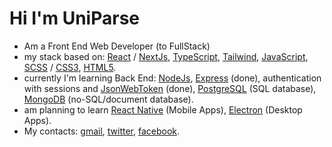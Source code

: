 <h1>Hi I'm UniParse</h1>

<ul>
  <li>Am a Front End Web Developer (to FullStack)</li>

  <li>my stack based on:
    <a href=https://react.dev>React</a> /
    <a href=https://nextjs.org/>NextJs</a>,
    <a href=https://typescriptlang.org/>TypeScript</a>,
    <a href=https://tailwindcss.com/>Tailwind</a>,
    <a href=https://javascript.info/>JavaScript</a>,
    <a href=https://sass-lang.com/>SCSS</a> /
    <a href=https://developer.mozilla.org/en-US/docs/Web/CSS/>CSS3</a>,
    <a href=https://developer.mozilla.org/en-US/docs/Web/HTML/>HTML5</a>.
  </li>

  <li>currently I'm learning Back End:
    <a href=https://nodejs.org/>NodeJs</a>,
    <a href=https://expressjs.com/>Express</a> (done),
     authentication with sessions and
    <a href=https://www.npmjs.com/package/jsonwebtoken>JsonWebToken</a> (done),
    <a href=https://www.postgresql.org/>PostgreSQL</a> (SQL database),
    <a href=https://www.mongodb.com/>MongoDB</a> (no-SQL/document database).
  </li>

  <li>am planning to learn
    <a href=https://reactnative.dev/>React Native</a> (Mobile Apps),
    <a href=https://electronjs.org/>Electron</a> (Desktop Apps).
  </li>

  <li>My contacts:
    <a href=mailto:theuniparse@gmail.com>gmail</a>,
    <a href=https://twitter.com/uniparse>twitter</a>,
    <a href=https://facebook.com/uniparse>facebook</a>.
  </li>
</ul>
